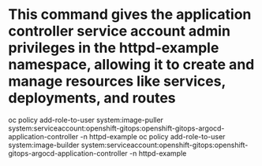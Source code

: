 #  This command gives the application controller service account admin privileges in the httpd-example namespace, allowing it to create and manage resources like services, deployments, and routes

oc policy add-role-to-user system:image-puller system:serviceaccount:openshift-gitops:openshift-gitops-argocd-application-controller -n httpd-example
oc policy add-role-to-user system:image-builder system:serviceaccount:openshift-gitops:openshift-gitops-argocd-application-controller -n httpd-example


